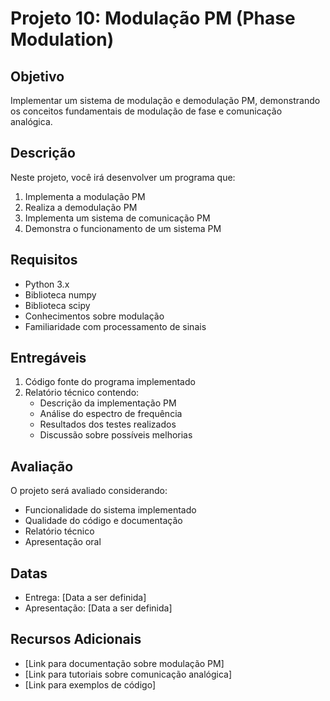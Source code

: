 # Projeto 10: Modulação PM (Phase Modulation)

## Objetivo

Implementar um sistema de modulação e demodulação PM, demonstrando os conceitos fundamentais de modulação de fase e comunicação analógica.

## Descrição

Neste projeto, você irá desenvolver um programa que:

1. Implementa a modulação PM
2. Realiza a demodulação PM
3. Implementa um sistema de comunicação PM
4. Demonstra o funcionamento de um sistema PM

## Requisitos

- Python 3.x
- Biblioteca numpy
- Biblioteca scipy
- Conhecimentos sobre modulação
- Familiaridade com processamento de sinais

## Entregáveis

1. Código fonte do programa implementado
2. Relatório técnico contendo:
   - Descrição da implementação PM
   - Análise do espectro de frequência
   - Resultados dos testes realizados
   - Discussão sobre possíveis melhorias

## Avaliação

O projeto será avaliado considerando:

- Funcionalidade do sistema implementado
- Qualidade do código e documentação
- Relatório técnico
- Apresentação oral

## Datas

- Entrega: [Data a ser definida]
- Apresentação: [Data a ser definida]

## Recursos Adicionais

- [Link para documentação sobre modulação PM]
- [Link para tutoriais sobre comunicação analógica]
- [Link para exemplos de código] 